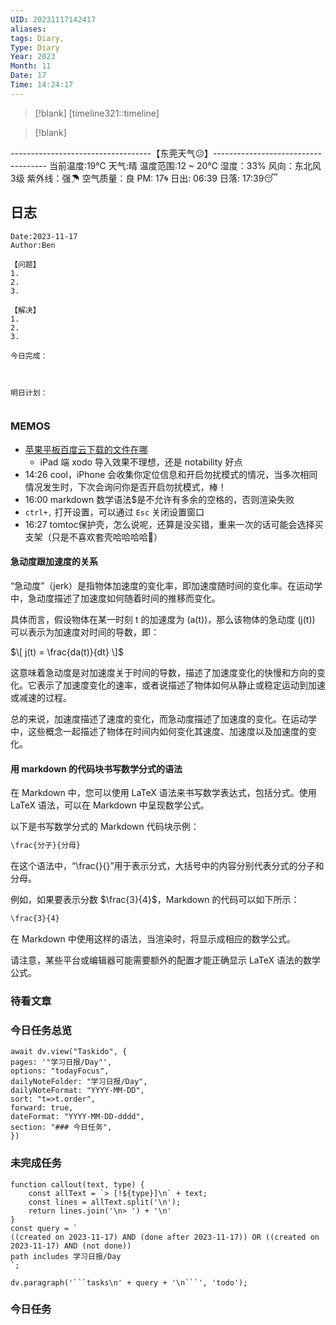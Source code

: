 ```yaml
---
UID: 20231117142417
aliases: 
tags: Diary,
Type: Diary
Year: 2023
Month: 11
Date: 17
Time: 14:24:17
---
```

> [!blank] 
> [timeline321::timeline]

>[!blank]
> 
-----------------------------------【东莞天气😕】------------------------------------
当前温度:19℃
天气:晴
温度范围:12 ~ 20℃
湿度：33%
风向：东北风 3级
紫外线：强☂
空气质量：良 PM: 17🌀
日出: 06:39 日落: 17:39😴

## 日志

```
Date:2023-11-17
Author:Ben

【问题】
1.
2.
3.

【解决】
1.
2.
3.

今日完成：



明日计划：


```

### MEMOS

- [苹果平板百度云下载的文件在哪](https://ask.zol.com.cn/x/18252662.html)
	- iPad 端 xodo 导入效果不理想，还是 notability 好点
- 14:26 cool，iPhone 会收集你定位信息和开启勿扰模式的情况，当多次相同情况发生时，下次会询问你是否开启勿扰模式，棒！
- 16:00 markdown 数学语法$是不允许有多余的空格的，否则渲染失败
- `ctrl+,` 打开设置，可以通过 `Esc` 关闭设置窗口
- 16:27 tomtoc保护壳，怎么说呢，还算是没买错，重来一次的话可能会选择买支架（只是不喜欢套壳哈哈哈哈🤣）

#### 急动度跟加速度的关系

“急动度”（jerk）是指物体加速度的变化率，即加速度随时间的变化率。在运动学中，急动度描述了加速度如何随着时间的推移而变化。

具体而言，假设物体在某一时刻 t 的加速度为 \(a(t)\)，那么该物体的急动度 \(j(t)\) 可以表示为加速度对时间的导数，即：

$\[ j(t) = \frac{da(t)}{dt} \]$

这意味着急动度是对加速度关于时间的导数，描述了加速度变化的快慢和方向的变化。它表示了加速度变化的速率，或者说描述了物体如何从静止或稳定运动到加速或减速的过程。

总的来说，加速度描述了速度的变化，而急动度描述了加速度的变化。在运动学中，这些概念一起描述了物体在时间内如何变化其速度、加速度以及加速度的变化。

#### 用 markdown 的代码块书写数学分式的语法

在 Markdown 中，您可以使用 LaTeX 语法来书写数学表达式，包括分式。使用 LaTeX 语法，可以在 Markdown 中呈现数学公式。

以下是书写数学分式的 Markdown 代码块示例：

```markdown
\frac{分子}{分母}
```

在这个语法中，“\frac{}{}”用于表示分式，大括号中的内容分别代表分式的分子和分母。

例如，如果要表示分数 $\frac{3}{4}$，Markdown 的代码可以如下所示：

```markdown
\frac{3}{4}
```

在 Markdown 中使用这样的语法，当渲染时，将显示成相应的数学公式。

请注意，某些平台或编辑器可能需要额外的配置才能正确显示 LaTeX 语法的数学公式。

### 待看文章



### 今日任务总览

```dataviewjs
await dv.view("Taskido", {
pages: '"学习日报/Day"',
options: "todayFocus",
dailyNoteFolder: "学习日报/Day",
dailyNoteFormat: "YYYY-MM-DD",
sort: "t=>t.order",
forward: true,
dateFormat: "YYYY-MM-DD-dddd",
section: "### 今日任务",
})
```

### 未完成任务

```dataviewjs
function callout(text, type) {
    const allText = `> [!${type}]\n` + text;
    const lines = allText.split('\n');
    return lines.join('\n> ') + '\n'
}
const query = `
((created on 2023-11-17) AND (done after 2023-11-17)) OR ((created on 2023-11-17) AND (not done))
path includes 学习日报/Day
`;

dv.paragraph('```tasks\n' + query + '\n```', 'todo');
```


### 今日任务
